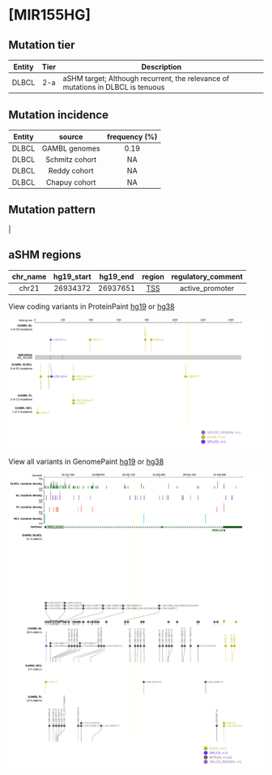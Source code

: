 # [MIR155HG]

## Mutation tier

|Entity|Tier|Description                              |
|:------:|:----:|-----------------------------------------|
|DLBCL |2-a | aSHM target; Although recurrent, the relevance of mutations in DLBCL is tenuous |
## Mutation incidence

|Entity|source        |frequency (%)|
|:------:|:--------------:|:-------------:|
|DLBCL |GAMBL genomes |0.19         |
|DLBCL |Schmitz cohort|  NA         |
|DLBCL |Reddy cohort  |  NA         |
|DLBCL |Chapuy cohort |  NA         |

## Mutation pattern

|

## aSHM regions

|chr_name|hg19_start|hg19_end|region                                                                                    |regulatory_comment|
|:--------:|:----------:|:--------:|:------------------------------------------------------------------------------------------:|:------------------:|
|chr21   |26934372  |26937651|[TSS](https://genome.ucsc.edu/s/rdmorin/GAMBL%20hg19?position=chr21%3A26934372%2D26937651)|active_promoter   |


View coding variants in ProteinPaint [hg19](https://www.bcgsc.ca/downloads/morinlab/GAMBL/test/genes/MIR155HG_protein.html)  or [hg38](https://www.bcgsc.ca/downloads/morinlab/GAMBL/test/genes/MIR155HG_protein_hg38.html)

![image](images/proteinpaint/MIR155HG_NR_001458.svg)

View all variants in GenomePaint [hg19](https://www.bcgsc.ca/downloads/morinlab/GAMBL/test/genes/MIR155HG.html)  or [hg38](https://www.bcgsc.ca/downloads/morinlab/GAMBL/test/genes/MIR155HG_hg38.html)

![image](images/proteinpaint/MIR155HG.svg)
